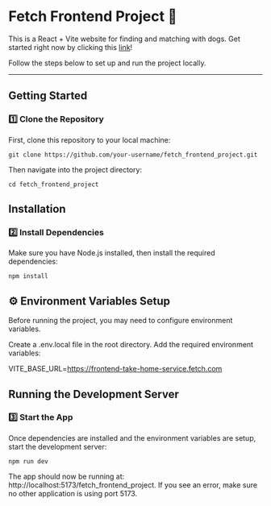 # Fetch Frontend Project 🐶

This is a React + Vite website for finding and matching with dogs. Get started right now by clicking this [link](https://softliampisan.github.io/fetch_frontend_project)! 

Follow the steps below to set up and run the project locally.

---

## Getting Started

### 1️⃣ **Clone the Repository**
First, clone this repository to your local machine:

```console
git clone https://github.com/your-username/fetch_frontend_project.git
```
Then navigate into the project directory:

```console
cd fetch_frontend_project
```
## Installation

### 2️⃣ **Install Dependencies**

Make sure you have Node.js installed, then install the required dependencies:

```console
npm install
```
## ⚙️ Environment Variables Setup
Before running the project, you may need to configure environment variables.

Create a .env.local file in the root directory.
Add the required environment variables:

VITE_BASE_URL=https://frontend-take-home-service.fetch.com

## Running the Development Server
### 3️⃣ **Start the App**
Once dependencies are installed and the environment variables are setup, start the development server:

```console
npm run dev
```
The app should now be running at:
http://localhost:5173/fetch_frontend_project.
If you see an error, make sure no other application is using port 5173.

